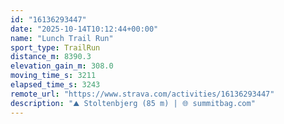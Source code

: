 ```yaml
---
id: "16136293447"
date: "2025-10-14T10:12:44+00:00"
name: "Lunch Trail Run"
sport_type: TrailRun
distance_m: 8390.3
elevation_gain_m: 308.0
moving_time_s: 3211
elapsed_time_s: 3243
remote_url: "https://www.strava.com/activities/16136293447"
description: "⛰️ Stoltenbjerg (85 m) | 🌐 summitbag.com"
---
```

